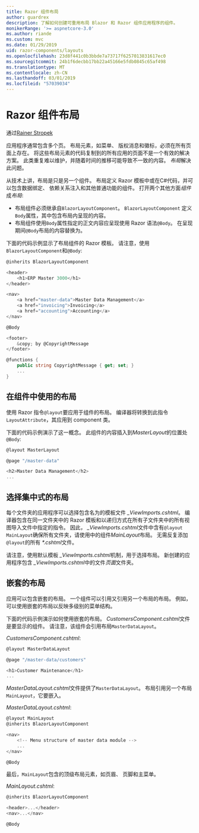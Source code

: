 ```yaml
---
title: Razor 组件布局
author: guardrex
description: 了解如何创建可重用布局 Blazor 和 Razor 组件应用程序的组件。
monikerRange: '>= aspnetcore-3.0'
ms.author: riande
ms.custom: mvc
ms.date: 01/29/2019
uid: razor-components/layouts
ms.openlocfilehash: 23d8f441c0b3bbde7a73717f6257013831617ec0
ms.sourcegitcommit: 24b1f6decbb17bb22a45166e5fdb0845c65af498
ms.translationtype: MT
ms.contentlocale: zh-CN
ms.lasthandoff: 03/01/2019
ms.locfileid: "57039034"
---
```

# <a name="razor-components-layouts"></a>Razor 组件布局

通过[Rainer Stropek](https://www.timecockpit.com)

应用程序通常包含多个页。 布局元素，如菜单、 版权消息和徽标，必须在所有页面上存在。 将这些布局元素的代码复制到的所有应用的页面不是一个有效的解决方案。 此类重复难以维护，并随着时间的推移可能导致不一致的内容。 *布局*解决此问题。

从技术上讲，布局是只是另一个组件。 布局定义 Razor 模板中或在C#代码，并可以包含数据绑定、 依赖关系注入和其他普通功能的组件。 打开两个其他方面*组件*成*布局*:

* 布局组件必须继承自`BlazorLayoutComponent`。 `BlazorLayoutComponent` 定义`Body`属性，其中包含布局内呈现的内容。
* 布局组件使用`Body`属性指定的正文内容应呈现使用 Razor 语法`@Body`。 在呈现期间`@Body`布局的内容替换为。

下面的代码示例显示了布局组件的 Razor 模板。 请注意，使用`BlazorLayoutComponent`和`@Body`:

```csharp
@inherits BlazorLayoutComponent

<header>
    <h1>ERP Master 3000</h1>
</header>

<nav>
    <a href="master-data">Master Data Management</a>
    <a href="invoicing">Invoicing</a>
    <a href="accounting">Accounting</a>
</nav>

@Body

<footer>
    &copy; by @CopyrightMessage
</footer>

@functions {
    public string CopyrightMessage { get; set; }
    ...
}
```

## <a name="use-a-layout-in-a-component"></a>在组件中使用的布局

使用 Razor 指令`@layout`要应用于组件的布局。 编译器将转换到此指令`LayoutAttribute`，其应用到 component 类。

下面的代码示例演示了这一概念。 此组件的内容插入到*MasterLayout*的位置处`@Body`:

```csharp
@layout MasterLayout

@page "/master-data"

<h2>Master Data Management</h2>
...
```

## <a name="centralized-layout-selection"></a>选择集中式的布局

每个文件夹的应用程序可以选择包含名为的模板文件 *_ViewImports.cshtml*。 编译器包含在同一文件夹中的 Razor 模板和以递归方式在所有子文件夹中的所有视图导入文件中指定的指令。 因此， *_ViewImports.cshtml*文件中含有`@layout MainLayout`确保所有文件夹，请使用中的组件*MainLayout*布局。 无需反复添加`@layout`的所有 *\*.cshtml*文件。

请注意，使用默认模板 *_ViewImports.cshtml*机制，用于选择布局。 新创建的应用程序包含 *_ViewImports.cshtml*中的文件*页面*文件夹。

## <a name="nested-layouts"></a>嵌套的布局

应用可以包含嵌套的布局。 一个组件可以引用又引用另一个布局的布局。 例如，可以使用嵌套的布局以反映多级别的菜单结构。

下面的代码示例演示如何使用嵌套的布局。 *CustomersComponent.cshtml*文件是要显示的组件。 请注意，该组件会引用布局`MasterDataLayout`。

*CustomersComponent.cshtml*:

```csharp
@layout MasterDataLayout

@page "/master-data/customers"

<h1>Customer Maintenance</h1>
...
```

*MasterDataLayout.cshtml*文件提供了`MasterDataLayout`。 布局引用另一个布局`MainLayout`，它要嵌入。

*MasterDataLayout.cshtml*:

```csharp
@layout MainLayout
@inherits BlazorLayoutComponent

<nav>
    <!-- Menu structure of master data module -->
    ...
</nav>

@Body
```

最后，`MainLayout`包含的顶级布局元素，如页眉、 页脚和主菜单。

*MainLayout.cshtml*:

```csharp
@inherits BlazorLayoutComponent

<header>...</header>
<nav>...</nav>

@Body
```
